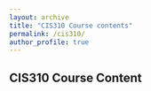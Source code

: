 ```yaml
---
layout: archive
title: "CIS310 Course contents"
permalink: /cis310/
author_profile: true
---
```



## CIS310 Course Content
